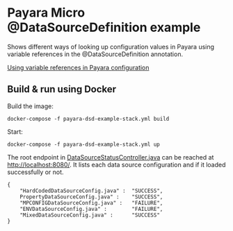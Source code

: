 # Payara Micro @DataSourceDefinition example

Shows different ways of looking up configuration values in Payara using variable
references in the @DataSourceDefinition annotation.

[Using variable references in Payara configuration](https://docs.payara.fish/documentation/payara-server/server-configuration/var-substitution/usage-of-variables.html)

## Build & run using Docker

Build the image:
```
docker-compose -f payara-dsd-example-stack.yml build
```
Start:
```
docker-compose -f payara-dsd-example-stack.yml up
```
The root endpoint in [DataSourceStatusController.java](src/main/java/stulv/payara/datasourcedefinition/example/DataSourceStatusController.java)
can be reached at [http://localhost:8080/](http://localhost:8080/).
It lists each data source configuration and if it loaded successfully or not.
```
{
    "HardCodedDataSourceConfig.java" :  "SUCCESS",
    PropertyDataSourceConfig.java" :    "SUCCESS",
    "MPCONFIGDataSourceConfig.java" :   "FAILURE",
    "ENVDataSourceConfig.java" :        "FAILURE",
    "MixedDataSourceConfig.java" :      "SUCCESS"
}
```
